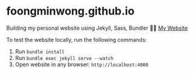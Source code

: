 # foongminwong.github.io
Building my personal website using Jekyll, Sass, Bundler :woman_technologist:
[My Website](https://foongminwong.github.io)

To test the website locally, run the following commands:
1. Run `bundle install`
2. Run `bundle exec jekyll serve --watch`
3. Open website in any browser: `http://localhost:4000`
